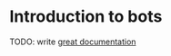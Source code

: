 # Introduction to bots

TODO: write [great documentation](http://jacobian.org/writing/what-to-write/)
